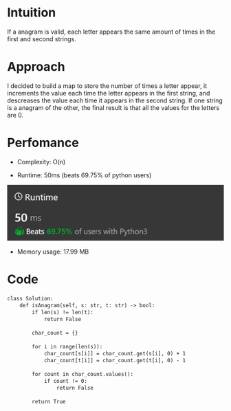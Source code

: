 # Intuition
If a anagram is valid, each letter appears the same amount of times in the first and second strings.

# Approach
I decided to build a map to store the number of times a letter appear, it increments the value each time the letter appears in the first string, and descreases the value each time it appears in the second string. If one string is a anagram of the other, the final result is that all the values for the letters are 0. 

# Perfomance

- Complexity: O(n)

- Runtime: 50ms (beats 69.75% of python users)
<img src="./img/runtime.png">

- Memory usage: 17.99 MB 


# Code
```
class Solution:
    def isAnagram(self, s: str, t: str) -> bool:
        if len(s) != len(t):
            return False

        char_count = {}

        for i in range(len(s)):
            char_count[s[i]] = char_count.get(s[i], 0) + 1
            char_count[t[i]] = char_count.get(t[i], 0) - 1

        for count in char_count.values():
            if count != 0:
                return False

        return True
```